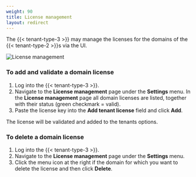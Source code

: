 ```yaml
---
weight: 90
title: License management
layout: redirect
---
```


The {{< tenant-type-3 >}} may manage the licenses for the domains of the {{< tenant-type-2 >}}s via the UI.

![License management](/images/users-guide/enterprise-tenant/et-license-management.png)

### To add and validate a domain license

1. Log into the {{< tenant-type-3 >}}.
2. Navigate to the **License management** page under the **Settings** menu.
In the **License management** page all domain licenses are listed, together with their status (green checkmark = valid).
1. Paste the license key into the **Add tenant license** field and click **Add**.

The license will be validated and added to the tenants options.

### To delete a domain license

1. Log into the {{< tenant-type-3 >}}.
2. Navigate to the **License management** page under the **Settings** menu.
3. Click the menu icon at the right if the domain for which you want to delete the license and then click **Delete**.
